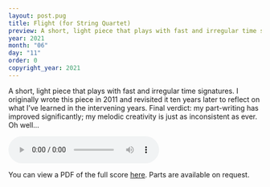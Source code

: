 ```yaml
---
layout: post.pug
title: Flight (for String Quartet)
preview: A short, light piece that plays with fast and irregular time signatures. I originally wrote this piece in 2011, and revisited it ten years later to reflect on what I&rsquo;ve learned in the intervening years&hellip;
year: 2021
month: "06"
day: "11"
order: 0
copyright_year: 2021
---
```


A short, light piece that plays with fast and irregular time signatures. I originally wrote this piece in 2011 and revisited it ten years later to reflect on what I&rsquo;ve learned in the intervening years. Final verdict: my part-writing has improved significantly; my melodic creativity is just as inconsistent as ever. Oh well&hellip;

<audio controls="controls">
    <source type="audio/mp3" src="flight-for-string-quartet.mp3">
</audio>
<br>

You can view a PDF of the full score [here](flight-for-string-quartet.pdf). Parts are available on request.
